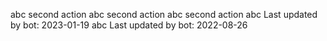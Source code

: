 abc
second action
abc
second action
abc
second action
abc
Last updated by bot: 2023-01-19
abc
Last updated by bot: 2022-08-26
